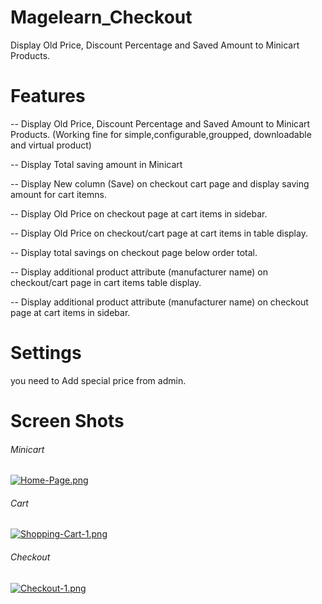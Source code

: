 # Magelearn_Checkout
Display Old Price, Discount Percentage and Saved Amount to Minicart Products.

# Features
 -- Display Old Price, Discount Percentage and Saved Amount to Minicart Products.
    (Working fine for simple,configurable,groupped, downloadable and virtual product)
 
 -- Display Total saving amount in Minicart
 
 -- Display New column (Save) on checkout cart page and display saving amount for cart itemns.
 
 -- Display Old Price on checkout page at cart items in sidebar.
 
 -- Display Old Price on checkout/cart page at cart items in table display.
 
 -- Display total savings on checkout page below order total.
 
 -- Display additional product attribute (manufacturer name) on checkout/cart page in cart items table display.
 
 -- Display additional product attribute (manufacturer name) on checkout page at cart items in sidebar.

# Settings
you need to Add special price from admin.

# Screen Shots

###### Minicart
[![Home-Page.png](https://i.postimg.cc/PJ68GQQC/Home-Page.png)](https://postimg.cc/dZy0rdXF)

###### Cart
[![Shopping-Cart-1.png](https://i.postimg.cc/nVRbg0PY/Shopping-Cart-1.png)](https://postimg.cc/9z7nqtVr)

###### Checkout
[![Checkout-1.png](https://i.postimg.cc/VLpdj6GP/Checkout-1.png)](https://postimg.cc/F7brv9XT)
